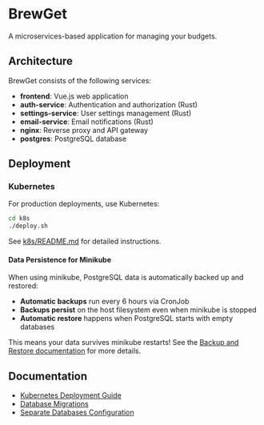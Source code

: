 # BrewGet

A microservices-based application for managing your budgets.

## Architecture

BrewGet consists of the following services:

- **frontend**: Vue.js web application
- **auth-service**: Authentication and authorization (Rust)
- **settings-service**: User settings management (Rust)
- **email-service**: Email notifications (Rust)
- **nginx**: Reverse proxy and API gateway
- **postgres**: PostgreSQL database

## Deployment

### Kubernetes

For production deployments, use Kubernetes:

```bash
cd k8s
./deploy.sh
```

See [k8s/README.md](k8s/README.md) for detailed instructions.

#### Data Persistence for Minikube

When using minikube, PostgreSQL data is automatically backed up and restored:
- **Automatic backups** run every 6 hours via CronJob
- **Backups persist** on the host filesystem even when minikube is stopped
- **Automatic restore** happens when PostgreSQL starts with empty databases

This means your data survives minikube restarts! See the [Backup and Restore documentation](k8s/README.md#automatic-backup-and-restore) for more details.

## Documentation

- [Kubernetes Deployment Guide](k8s/README.md)
- [Database Migrations](backend/MIGRATIONS.md)
- [Separate Databases Configuration](backend/SEPARATE_DATABASES.md)
